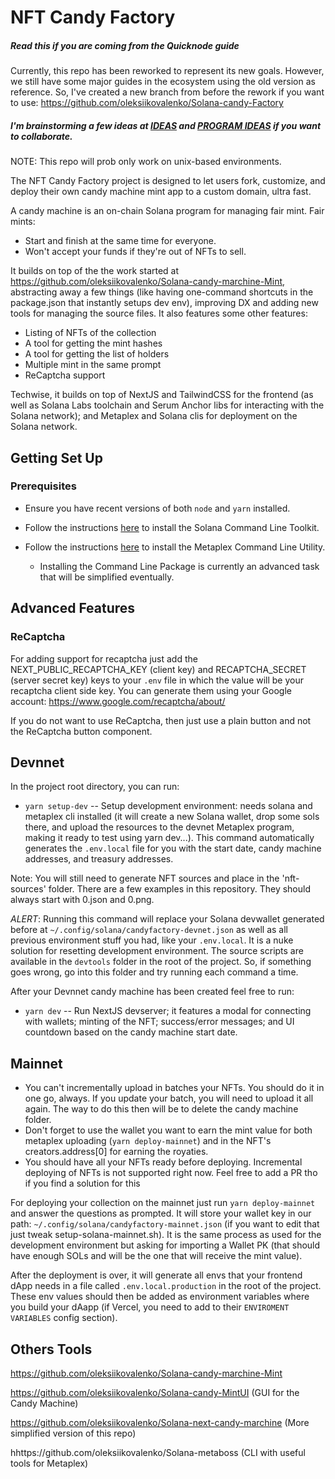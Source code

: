 # NFT Candy Factory

##### Read this if you are coming from the Quicknode guide

Currently, this repo has been reworked to represent its new goals. However, we still have some major guides in the ecosystem using the old version as reference. So, I've created a new branch from before the rework if you want to use: https://github.com/oleksiikovalenko/Solana-candy-Factory

##### I'm brainstorming a few ideas at [IDEAS](./IDEAS.MD) and [PROGRAM IDEAS](./PROGRAM_IDEAS.MD) if you want to collaborate.

NOTE: This repo will prob only work on unix-based environments.

The NFT Candy Factory project is designed to let users fork, customize, and deploy their own candy machine mint app to a custom domain, ultra fast.

A candy machine is an on-chain Solana program for managing fair mint. Fair mints:
* Start and finish at the same time for everyone.
* Won't accept your funds if they're out of NFTs to sell.

It builds on top of the the work started at https://github.com/oleksiikovalenko/Solana-candy-marchine-Mint, abstracting away a few things (like having one-command shortcuts in the package.json that instantly setups dev env), improving DX and adding new tools for managing the source files. It also features some other features:
- Listing of NFTs of the collection
- A tool for getting the mint hashes
- A tool for getting the list of holders
- Multiple mint in the same prompt
- ReCaptcha support

Techwise, it builds on top of NextJS and TailwindCSS for the frontend (as well as Solana Labs toolchain and Serum Anchor libs for interacting with the Solana network); and Metaplex and Solana clis for deployment on the Solana network.

## Getting Set Up

### Prerequisites

* Ensure you have recent versions of both `node` and `yarn` installed.

* Follow the instructions [here](https://docs.solana.com/cli/install-solana-cli-tools) to install the Solana Command Line Toolkit.

* Follow the instructions [here](https://hackmd.io/@levicook/HJcDneEWF) to install the Metaplex Command Line Utility.
  * Installing the Command Line Package is currently an advanced task that will be simplified eventually.

## Advanced Features

### ReCaptcha

For adding support for recaptcha just add the NEXT_PUBLIC_RECAPTCHA_KEY (client key) and RECAPTCHA_SECRET (server secret key) keys to your `.env` file in which the value will be your recaptcha client side key. You can generate them using your Google account: https://www.google.com/recaptcha/about/

If you do not want to use ReCaptcha, then just use a plain button and not the ReCaptcha button component.

## Devnnet

In the project root directory, you can run:

* `yarn setup-dev` -- Setup development environment: needs solana and metaplex cli installed (it will create a new Solana wallet, drop some sols there, and upload the resources to the devnet Metaplex program, making it ready to test using yarn dev...). This command automatically generates the `.env.local` file for you with the start date, candy machine addresses, and treasury addresses.


Note: You will still need to generate NFT sources and place in the 'nft-sources' folder. There are a few examples in this repository. They should always start with 0.json and 0.png.

*ALERT*: Running this command will replace your Solana devwallet generated before at `~/.config/solana/candyfactory-devnet.json` as well as all previous environment stuff you had, like your `.env.local`. It is a nuke solution for resetting development environment. The source scripts are available in the `devtools` folder in the root of the project. So, if something goes wrong, go into this folder and try running each command a time.

After your Devnnet candy machine has been created feel free to run:
* `yarn dev` -- Run NextJS devserver; it features a modal for connecting with wallets; minting of the NFT; success/error messages; and UI countdown based on the candy machine start date.

## Mainnet

- You can't incrementally upload in batches your NFTs. You should do it in one go, always. If you update your batch, you will need to upload it all again. The way to do this then will be to delete the candy machine folder.
- Don't forget to use the wallet you want to earn the mint value for both metaplex uploading (`yarn deploy-mainnet`) and in the NFT's creators.address[0] for earning the royaties.
- You should have all your NFTs ready before deploying. Incremental deploying of NFTs is not supported right now. Feel free to add a PR tho if you find a solution for this

For deploying your collection on the mainnet just run `yarn deploy-mainnet` and answer the questions as prompted. It will store your wallet key in our path: `~/.config/solana/candyfactory-mainnet.json` (if you want to edit that just tweak setup-solana-mainnet.sh). It is the same process as used for the development environment but asking for importing a Wallet PK (that should have enough SOLs and will be the one that will receive the mint value). 

After the deployment is over, it will generate all envs that your frontend dApp needs in a file called `.env.local.production` in the root of the project. These env values should then be added as environment variables where you build your dAapp (if Vercel, you need to add to their `ENVIROMENT VARIABLES` config section).


## Others Tools

https://github.com/oleksiikovalenko/Solana-candy-marchine-Mint

https://github.com/oleksiikovalenko/Solana-candy-MintUI (GUI for the Candy Machine)

https://github.com/oleksiikovalenko/Solana-next-candy-marchine (More simplified version of this repo)

hhttps://github.com/oleksiikovalenko/Solana-metaboss (CLI with useful tools for Metaplex)


